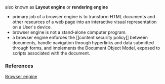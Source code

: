 also known as __Layout engine__ or __rendering engine__
- primary job of a browser engine is to transform HTML documents and other resources of a web page into an interactive visual representation on a User's device.
- browser engine is not a stand-alone computer program.
- a browser engine enforces the [[content security policy]] between documents, handle navigation through hyperlinks and data submitted through forms, and implements the Document Object Model, exposed to scripts associated with the document.
### References
[Browser engine](https://en.wikipedia.org/wiki/Browser_engine)